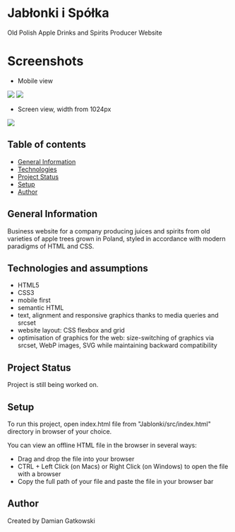 # Jabłonki i Spółka

Old Polish Apple Drinks and Spirits Producer Website

# Screenshots

- Mobile view

<kbd><img src="https://user-images.githubusercontent.com/83064936/234964528-59b7a3db-2026-484a-871e-8a51d52b337f.png"/></kbd>
<kbd><img src="https://user-images.githubusercontent.com/83064936/234964552-f2fd1ce0-304a-486b-bbf0-0af738b7d3da.png" /></kbd>

- Screen view, width from 1024px

<kbd><img src="https://user-images.githubusercontent.com/83064936/235123054-6a27415c-9d98-47ae-97fe-b0eb7a299c3e.png" /></kbd>


## Table of contents

- [General Information](#general-information)
- [Technologies](#technologies)
- [Project Status](#project-status)
- [Setup](#setup)
- [Author](#author)

## General Information

Business website for a company producing juices and spirits from old varieties of apple trees grown in Poland, styled in accordance with modern paradigms of HTML and CSS.

## Technologies and assumptions 

- HTML5
- CSS3
- mobile first 
- semantic HTML 
- text, alignment and responsive graphics thanks to media queries and srcset
- website layout: CSS flexbox and grid
- optimisation of graphics for the web: size-switching of graphics via srcset, WebP images, SVG while maintaining backward compatibility 

## Project Status

Project is still being worked on.

## Setup

To run this project, open index.html file from "Jablonki/src/index.html" directory in browser of your choice.

You can view an offline HTML file in the browser in several ways:

- Drag and drop the file into your browser
- CTRL + Left Click (on Macs) or Right Click (on Windows) to open the file with a browser
- Copy the full path of your file and paste the file in your browser bar

## Author

Created by Damian Gatkowski <br />
